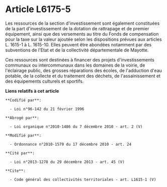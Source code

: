# Article L6175-5

Les ressources de la section d'investissement sont également constituées de la part d'investissement de la dotation de
rattrapage et de premier équipement, ainsi que des versements au titre du Fonds de compensation pour la taxe sur la valeur
ajoutée selon les dispositions prévues aux articles L. 1615-1 à L. 1615-10. Elles peuvent être abondées notamment par des
subventions de l'Etat et de la collectivité départementale de Mayotte. 

Ces ressources sont destinées à financer des projets d'investissements communaux ou intercommunaux dans les domaines de la
voirie, de l'éclairage public, des grosses réparations des écoles, de l'adduction d'eau potable, de la collecte et du
traitement des déchets, de l'assainissement et des équipements culturels et sportifs.

**Liens relatifs à cet article**

	**Codifié par**:

	  - Loi n°96-142 du 21 février 1996

	**Abrogé par**:

	  - Loi organique n°2010-1486 du 7 décembre 2010 - art. 2 (V)

	**Modifié par**:

	  - Ordonnance n°2010-1579 du 17 décembre 2010 - art. 24

	**Cité par**:

	  - Loi n°2013-1278 du 29 décembre 2013 - art. 45 (V)

	**Cite**:

	  - Code général des collectivités territoriales - art. L1615-1 (V)
